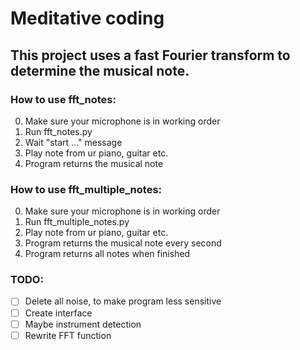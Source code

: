 # Meditative coding

## This project uses a fast Fourier transform to determine the musical note. 

### How to use fft_notes:

0. Make sure your microphone is in working order
1. Run fft_notes.py
2. Wait "start ..." message
3. Play note from ur piano, guitar etc.
4. Program returns the musical note

### How to use fft_multiple_notes:

0. Make sure your microphone is in working order
1. Run fft_multiple_notes.py
2. Play note from ur piano, guitar etc.
3. Program returns the musical note every second
4. Program returns all notes when finished

### TODO:

- [ ] Delete all noise, to make program less sensitive
- [ ] Create interface
- [ ] Maybe instrument detection
- [ ] Rewrite FFT function